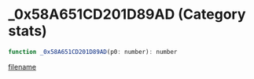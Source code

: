 # _0x58A651CD201D89AD (Category stats)

```js
function _0x58A651CD201D89AD(p0: number): number
```

[filename](_0x58A651CD201D89AD_m.md ':include')